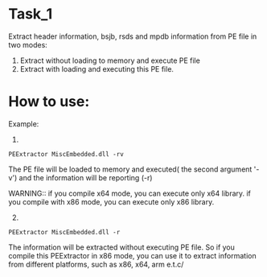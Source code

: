 # Task_1
Extract header information, bsjb, rsds and mpdb information from PE file in two modes:
1. Extract without loading to memory and execute PE file
2. Extract with loading and executing this PE file.

# How to use:

Example:

1.
  ```
  PEExtractor MiscEmbedded.dll -rv
  ```

  The PE file will be loaded to memory and executed( the second argument '-v') and the information will be reporting (-r)
  
  WARNING:: if you compile x64 mode, you can execute only x64 library.
            if you compile with x86 mode, you can execute only x86 library.

2.
  ```
  PEExtractor MiscEmbedded.dll -r
  ```
 The information will be extracted without executing PE file. So if you compile this PEExtractor in x86 mode, you can use it to extract
 information from different platforms, such as x86, x64, arm e.t.c/
 
